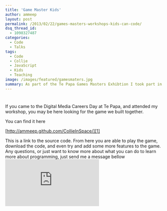 ```yaml
---
title: 'Game Master Kids'
author: ammeep
layout: post
permalink: /2013/02/22/games-masters-workshops-kids-can-code/
dsq_thread_id:
  - 1098327487
categories:
  - Code
  - Talks
tags:
  - Code
  - Collie
  - JavaScript
  - Kids
  - Teaching
image: /images/featured/gamesmaters.jpg
summary: As part of the Te Papa Games Masters Exhibtion I took part in the Digital Media Careers Day. I took a class of 40 studens and together we built a simple side scroller game in JavaScript
---
```

# 

If you came to the Digital Media Careers Day at Te Papa, and attended my workshop, you may be here looking for the game we built together.

You can find it here

[http://ammeep.github.com/CollieInSpace/][1]

 [1]: http://ammeep.github.com/CollieInSpace/ "http://ammeep.github.com/CollieInSpace/"

This is a link to the source code. From here you are able to play the game, download the code, and even try and add some more features to the game. Any questions, or just want to know more about what you can do to learn more about programming, just send me a message bellow ![:)][2]  


 [2]: http://amy.palamounta.in/wp-content/plugins/php-image-cache/image.php?path=/wp-includes/images/smilies/icon_smile.gif